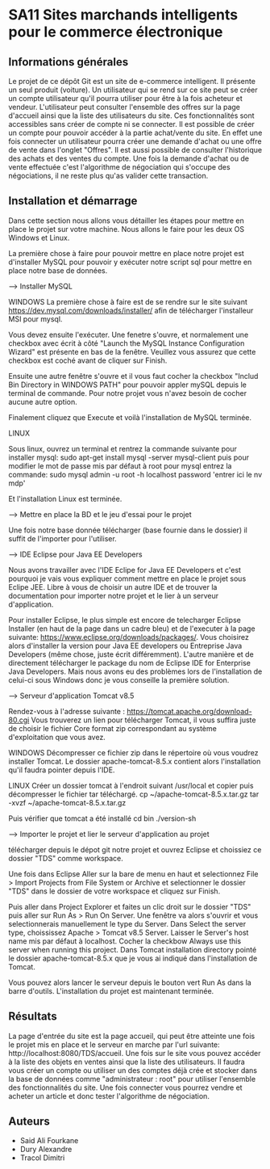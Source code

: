 # SA11 Sites marchands intelligents pour le commerce électronique    
## Informations générales  

Le projet de ce dépôt Git est un site de e-commerce intelligent. Il présente un seul produit (voiture). Un utilisateur qui se rend sur ce site peut se créer un compte utilisateur qu'il pourra utiliser pour être à la fois acheteur et vendeur. L'utilisateur peut consulter l'ensemble des offres sur la page d'accueil ainsi que la liste des utilisateurs du site. Ces fonctionnalités sont accessibles sans créer de compte ni se connecter. Il est possible de créer un compte pour pouvoir accéder à la partie achat/vente du site. En effet une fois connecter un utilisateur pourra créer une demande d'achat ou une offre de vente dans l'onglet "Offres". Il est aussi possible de consulter l'historique des achats et des ventes du compte. Une fois la demande d'achat ou de vente effectuée c'est l'algorithme de négociation qui s'occupe des négociations, il ne reste plus qu'as valider cette transaction.

## Installation et démarrage

Dans cette section nous allons vous détailler les étapes pour mettre en place le projet sur votre machine.
Nous allons le faire pour les deux OS Windows et Linux.

La première chose à faire pour pouvoir mettre en place notre projet est d'installer MySQL pour pouvoir y exécuter notre script sql pour mettre en place notre base de données.

--> Installer MySQL

WINDOWS
La première chose à faire est de se rendre sur le site suivant https://dev.mysql.com/downloads/installer/ afin de télécharger l'installeur MSI pour mysql.

Vous devez ensuite l'exécuter. 
Une fenetre s'ouvre, et normalement une checkbox avec écrit à côté "Launch the MySQL Instance Configuration Wizard" est présente en bas de la fenêtre. Veuillez vous assurez que cette checkbox est coché avant de cliquer sur Finish.

Ensuite une autre fenêtre s'ouvre et il vous faut cocher la checkbox "Includ Bin Directory in WINDOWS PATH" pour pouvoir appler mySQL depuis le terminal de commande. Pour notre projet vous n'avez besoin de cocher aucune autre option. 

Finalement cliquez que Execute et voilà l'installation de MySQL terminée.

LINUX

Sous linux, ouvrez un terminal et rentrez la commande suivante pour installer mysql: 
sudo apt-get install mysql -server mysql-client
puis pour modifier le mot de passe mis par défaut à root pour mysql entrez la commande:
sudo mysql admin -u root -h localhost password 'entrer ici le nv mdp'
 
Et l'installation Linux est terminée.

--> Mettre en place la BD et le jeu d'essai pour le projet

Une fois notre base donnée télécharger (base fournie dans le dossier) il suffit de l'importer pour l'utiliser.

--> IDE Eclipse pour Java EE Developers

Nous avons travailler avec l'IDE Eclipe for Java EE Developers et c'est pourquoi je vais vous expliquer comment mettre en place le projet sous Eclipe JEE. Libre à vous de choisir un autre IDE et de trouver la documentation pour importer notre projet et le lier à un serveur d'application.

Pour installer Eclipse, le plus simple est encore de telecharger Eclipse Installer (en haut de la page dans un cadre bleu) et de l'executer à la page suivante: https://www.eclipse.org/downloads/packages/.
Vous choisirez alors d'installer la version pour Java EE developers ou Entreprise Java Developers (même chose, juste écrit différemment). 
L'autre manière et de directement télécharger le package du nom de Eclipse IDE for Enterprise Java Developers. Mais nous avons eu des problèmes lors de l'installation de celui-ci sous Windows donc je vous conseille la première solution.

--> Serveur d'application Tomcat v8.5

Rendez-vous à l'adresse suivante : https://tomcat.apache.org/download-80.cgi 
Vous trouverez un lien pour télécharger Tomcat, il vous suffira juste de choisir le fichier Core format zip correspondant au système d'exploitation que vous avez.

WINDOWS
Décompresser ce fichier zip dans le répertoire où vous voudrez installer Tomcat.
Le dossier apache-tomcat-8.5.x contient alors l'installation qu'il faudra pointer depuis l'IDE.

LINUX
Créer un dossier tomcat à l'endroit suivant /usr/local
et copier puis décompresser le fichier tar téléchargé.
cp ~/apache-tomcat-8.5.x.tar.gz
tar -xvzf ~/apache-tomcat-8.5.x.tar.gz

Puis vérifier que tomcat a été installé
cd bin 
./version-sh

--> Importer le projet et lier le serveur d'application au projet

télécharger depuis le dépot git notre projet et ouvrez Eclipse et choissiez ce dossier "TDS" comme workspace.

Une fois dans Eclipse Aller sur la bare de menu en haut et selectionnez File > Import Projects from File System or Archive et selectionner le dossier "TDS" dans le dossier de votre workspace et cliquez sur Finish.

Puis aller dans Project Explorer et faites un clic droit sur le dossier "TDS" puis aller sur Run As > Run On Server.
Une fenêtre va alors s'ouvrir et vous selectionnerais manuellement le type du Server.
Dans Select the server type, choississez Apache > Tomcat v8.5 Server.
Laisser le Server's host name mis par défaut à localhost.
Cocher la checkbow Always use this server when running this project.
Dans Tomcat installation directory pointé le dossier apache-tomcat-8.5.x que je vous ai indiqué dans l'installation de Tomcat.

Vous pouvez alors lancer le serveur depuis le bouton vert Run As dans la barre d'outils. 
L'installation du projet est maintenant terminée.

## Résultats  

La page d'entrée du site est la page accueil, qui peut être atteinte une fois le projet mis en place et le serveur en marche par l'url suivante: http://localhost:8080/TDS/accueil. 
Une fois sur le site vous pouvez accéder à la liste des objets en ventes ainsi que la liste des utilisateurs. Il faudra vous créer un compte ou utiliser un des comptes déjà crée et stocker dans la base de données comme "administrateur : root" pour utiliser l'ensemble des fonctionnalités du site. Une fois connecter vous pourrez vendre et acheter un article et donc tester l'algorithme de négociation.

## Auteurs  
* Said Ali Fourkane
* Dury Alexandre
* Tracol Dimitri